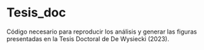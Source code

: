 # Tesis_doc
Código necesario para reproducir los análisis y generar las figuras presentadas en la Tesis Doctoral de De Wysiecki (2023).
